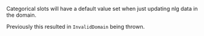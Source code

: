 Categorical slots will have a default value set when just updating nlg data in the domain.

Previously this resulted in `InvalidDomain` being thrown.
